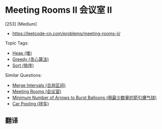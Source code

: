 # Meeting Rooms II 会议室 II

[253] [Medium]

- https://leetcode-cn.com/problems/meeting-rooms-ii/

Topic Tags:

- [Heap (堆)](https://leetcode-cn.com/tag/heap/)
- [Greedy (贪心算法)](https://leetcode-cn.com/tag/greedy/)
- [Sort (排序)](https://leetcode-cn.com/tag/sort/)

Similar Questions:

- [Merge Intervals (合并区间)](https://leetcode-cn.com/problems/merge-intervals/)
- [Meeting Rooms (会议室)](https://leetcode-cn.com/problems/meeting-rooms/)
- [Minimum Number of Arrows to Burst Balloons (用最少数量的箭引爆气球)](https://leetcode-cn.com/problems/minimum-number-of-arrows-to-burst-balloons/)
- [Car Pooling (拼车)](https://leetcode-cn.com/problems/car-pooling/)

## 翻译
